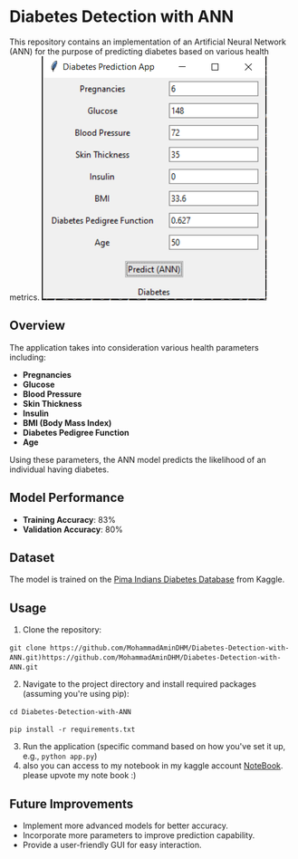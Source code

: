 # Diabetes Detection with ANN

This repository contains an implementation of an Artificial Neural Network (ANN) for the purpose of predicting diabetes based on various health metrics.
![image](Capture.PNG)


## Overview

The application takes into consideration various health parameters including:

- **Pregnancies**
- **Glucose**
- **Blood Pressure**
- **Skin Thickness**
- **Insulin**
- **BMI (Body Mass Index)**
- **Diabetes Pedigree Function**
- **Age**

Using these parameters, the ANN model predicts the likelihood of an individual having diabetes.

## Model Performance

- **Training Accuracy**: 83%
- **Validation Accuracy**: 80%

## Dataset

The model is trained on the [Pima Indians Diabetes Database](https://www.kaggle.com/datasets/uciml/pima-indians-diabetes-database) from Kaggle.

## Usage

1. Clone the repository:

`git clone https://github.com/MohammadAminDHM/Diabetes-Detection-with-ANN.git)https://github.com/MohammadAminDHM/Diabetes-Detection-with-ANN.git`

2. Navigate to the project directory and install required packages (assuming you're using pip):

`cd Diabetes-Detection-with-ANN`

`pip install -r requirements.txt`

3. Run the application (specific command based on how you've set it up, e.g., `python app.py`)
4. also you can access to my notebook in my kaggle account [NoteBook](https://www.kaggle.com/code/aminaidhm23386/diabetes-prediction-with-ann). please upvote my note book :)
   
## Future Improvements

- Implement more advanced models for better accuracy.
- Incorporate more parameters to improve prediction capability.
- Provide a user-friendly GUI for easy interaction.
